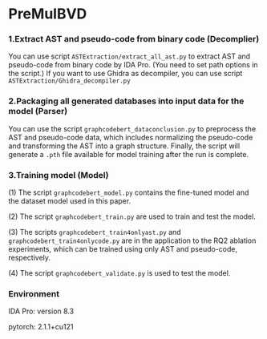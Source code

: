 # PreMulBVD

### 1.Extract AST and pseudo-code from binary code (Decomplier)
You can use script `ASTExtraction/extract_all_ast.py` to extract AST and pseudo-code from binary code by IDA Pro. (You need to set path options in the script.)
If you want to use Ghidra as decompiler, you can use script `ASTExtraction/Ghidra_decompiler.py`

### 2.Packaging all generated databases into input data for the model (Parser)
You can use the script `graphcodebert_dataconclusion.py` to preprocess the AST and pseudo-code data, which includes normalizing the pseudo-code and transforming the AST into a graph structure. Finally, the script will generate a `.pth` file available for model training after the run is complete.

### 3.Training model (Model)
(1) The script `graphcodebert_model.py` contains the fine-tuned model and the dataset model used in this paper. 

(2) The script `graphcodebert_train.py` are used to train and test the model. 

(3) The scripts `graphcodebert_train4onlyast.py` and `graphcodebert_train4onlycode.py` are in the application to the RQ2 ablation experiments, which can be trained using only AST and pseudo-code, respectively.

(4) The script `graphcodebert_validate.py` is used to test the model.

### Environment
IDA Pro: version 8.3

pytorch: 2.1.1+cu121
